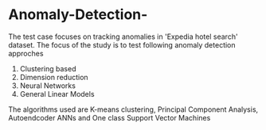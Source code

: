 # Anomaly-Detection-
The test case focuses on tracking anomalies in 'Expedia hotel search' dataset.
The focus of the study is to test following anomaly detection approches
1. Clustering based
2. Dimension reduction
3. Neural Networks
4. General Linear Models 

The algorithms used are K-means clustering, Principal Component Analysis, Autoendcoder ANNs and One class Support Vector Machines
